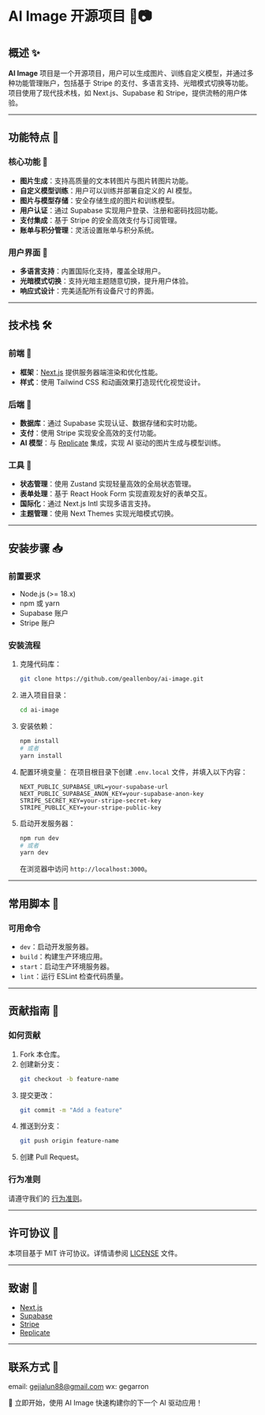 # AI Image 开源项目 🌟📷

## 概述 ✨

**AI Image** 项目是一个开源项目，用户可以生成图片、训练自定义模型，并通过多种功能管理账户，包括基于 Stripe 的支付、多语言支持、光暗模式切换等功能。项目使用了现代技术栈，如 Next.js、Supabase 和 Stripe，提供流畅的用户体验。

---

## 功能特点 🚀

### 核心功能 🌈

- **图片生成**：支持高质量的文本转图片与图片转图片功能。
- **自定义模型训练**：用户可以训练并部署自定义的 AI 模型。
- **图片与模型存储**：安全存储生成的图片和训练模型。
- **用户认证**：通过 Supabase 实现用户登录、注册和密码找回功能。
- **支付集成**：基于 Stripe 的安全高效支付与订阅管理。
- **账单与积分管理**：灵活设置账单与积分系统。

### 用户界面 🌟

- **多语言支持**：内置国际化支持，覆盖全球用户。
- **光暗模式切换**：支持光暗主题随意切换，提升用户体验。
- **响应式设计**：完美适配所有设备尺寸的界面。

---

## 技术栈 🛠️

### 前端 🎨

- **框架**：[Next.js](https://nextjs.org/) 提供服务器端渲染和优化性能。
- **样式**：使用 Tailwind CSS 和动画效果打造现代化视觉设计。

### 后端 💾

- **数据库**：通过 Supabase 实现认证、数据存储和实时功能。
- **支付**：使用 Stripe 实现安全高效的支付功能。
- **AI 模型**：与 [Replicate](https://replicate.com/) 集成，实现 AI 驱动的图片生成与模型训练。

### 工具 🧰

- **状态管理**：使用 Zustand 实现轻量高效的全局状态管理。
- **表单处理**：基于 React Hook Form 实现直观友好的表单交互。
- **国际化**：通过 Next.js Intl 实现多语言支持。
- **主题管理**：使用 Next Themes 实现光暗模式切换。

---

## 安装步骤 📥

### 前置要求

- Node.js (>= 18.x)
- npm 或 yarn
- Supabase 账户
- Stripe 账户

### 安装流程

1. 克隆代码库：
   ```bash
   git clone https://github.com/geallenboy/ai-image.git
   ```
2. 进入项目目录：
   ```bash
   cd ai-image
   ```
3. 安装依赖：
   ```bash
   npm install
   # 或者
   yarn install
   ```
4. 配置环境变量：
   在项目根目录下创建 `.env.local` 文件，并填入以下内容：
   ```env
   NEXT_PUBLIC_SUPABASE_URL=your-supabase-url
   NEXT_PUBLIC_SUPABASE_ANON_KEY=your-supabase-anon-key
   STRIPE_SECRET_KEY=your-stripe-secret-key
   STRIPE_PUBLIC_KEY=your-stripe-public-key
   ```
5. 启动开发服务器：
   ```bash
   npm run dev
   # 或者
   yarn dev
   ```
   在浏览器中访问 `http://localhost:3000`。

---

## 常用脚本 📜

### 可用命令

- `dev`：启动开发服务器。
- `build`：构建生产环境应用。
- `start`：启动生产环境服务器。
- `lint`：运行 ESLint 检查代码质量。

---

## 贡献指南 🤝

### 如何贡献

1. Fork 本仓库。
2. 创建新分支：
   ```bash
   git checkout -b feature-name
   ```
3. 提交更改：
   ```bash
   git commit -m "Add a feature"
   ```
4. 推送到分支：
   ```bash
   git push origin feature-name
   ```
5. 创建 Pull Request。

### 行为准则

请遵守我们的 [行为准则](CODE_OF_CONDUCT.md)。

---

## 许可协议 📄

本项目基于 MIT 许可协议。详情请参阅 [LICENSE](LICENSE) 文件。

---

## 致谢 🙏

- [Next.js](https://nextjs.org/)
- [Supabase](https://supabase.com/)
- [Stripe](https://stripe.com/)
- [Replicate](https://replicate.com/)

---

## 联系方式 📧

email: gejialun88@gmail.com
wx: gegarron

🚀 立即开始，使用 AI Image 快速构建你的下一个 AI 驱动应用！
